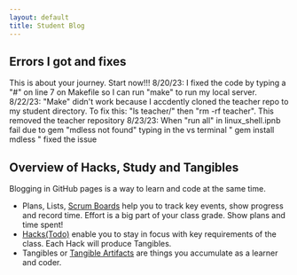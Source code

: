 ```yaml
---
layout: default
title: Student Blog
---
```



## Errors I got and fixes 
This is about your journey. Start now!!!
 8/20/23: I fixed the code by typing a "#" on line 7 on Makefile so I can run "make" to run my local server. 
 8/22/23: "Make" didn't work because I accdently cloned the teacher repo to my student directory. To fix this: "ls teacher/" then "rm -rf teacher". This removed the teacher repository
 8/23/23: When "run all" in linux_shell.ipnb fail due to gem "mdless not found" typing in the vs terminal " gem install mdless " fixed the issue

## Overview of Hacks, Study and Tangibles
Blogging in GitHub pages is a way to learn and code at the same time. 

- Plans, Lists, [Scrum Boards](https://clickup.com/blog/scrum-board/) help you to track key events, show progress and record time.  Effort is a big part of your class grade.  Show plans and time spent!
- [Hacks(Todo)](https://levelup.gitconnected.com/six-ultimate-daily-hacks-for-every-programmer-60f5f10feae) enable you to stay in focus with key requirements of the class.  Each Hack will produce Tangibles.
- Tangibles or [Tangible Artifacts](https://en.wikipedia.org/wiki/Artifact_(software_development)) are things you accumulate as a learner and coder. 
